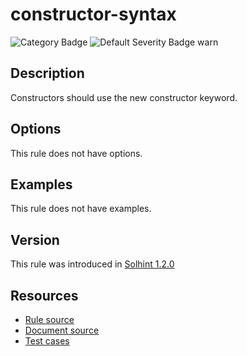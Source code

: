 <!---
This is a dynamically generated file. Do not edit manually.
date:        Sat, 24 Aug 2019 01:45:05 GMT
author:      "Peter Chung <touhonoob@gmail.com>"
--->

# constructor-syntax
![Category Badge](https://img.shields.io/badge/-Best%20practises-informational)
![Default Severity Badge warn](https://img.shields.io/badge/Default%20Severity-warn-yellow)

## Description
Constructors should use the new constructor keyword.

## Options
This rule does not have options.

## Examples
This rule does not have examples.

## Version
This rule was introduced in [Solhint 1.2.0](https://github.com/protofire/solhint/tree/v1.2.0)

## Resources
- [Rule source](https://github.com/protofire/solhint/tree/master/lib/rules/deprecations/constructor-syntax.js)
- [Document source](https://github.com/protofire/solhint/tree/master/docs/rules/deprecations/constructor-syntax.md)
- [Test cases](https://github.com/protofire/solhint/tree/master/test/rules/deprecations/constructor-syntax.js)
